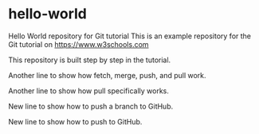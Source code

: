 # hello-world
Hello World repository for Git tutorial
This is an example repository for the Git tutorial on https://www.w3schools.com

This repository is built step by step in the tutorial. 

Another line to show how fetch, merge, push, and pull work.

Another line to show how pull specifically works.

New line to show how to push a branch to GitHub.

New line to show how to push to GitHub.